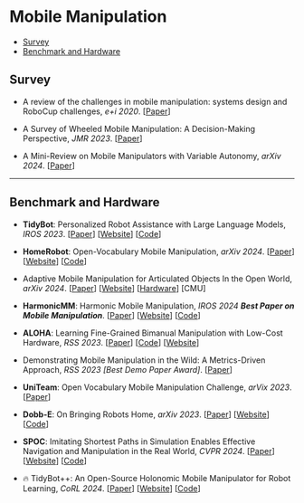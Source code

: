 # Mobile Manipulation

- [Survey](#Survey)
- [Benchmark and Hardware](#Benchmark-and-Hardware)

## Survey

- A review of the challenges in mobile manipulation: systems design and RoboCup challenges, *e+i 2020*. [[Paper](https://link.springer.com/article/10.1007/s00502-020-00823-8)]

- A Survey of Wheeled Mobile Manipulation: A Decision-Making Perspective, *JMR 2023*. [[Paper](https://par.nsf.gov/biblio/10393722-survey-wheeled-mobile-manipulation-decision-making-perspective)]
- A Mini-Review on Mobile Manipulators with Variable Autonomy, *arXiv 2024*. [[Paper](https://arxiv.org/abs/2408.10887v1)]

---

## Benchmark and Hardware

- **TidyBot**: Personalized Robot Assistance with Large Language Models, *IROS 2023*. [[Paper](https://arxiv.org/abs/2305.05658)] [[Website](https://tidybot.cs.princeton.edu/)] [[Code](https://github.com/jimmyyhwu/tidybot)]

- **HomeRobot**: Open-Vocabulary Mobile Manipulation, *arXiv 2024*. [[Paper](https://arxiv.org/abs/2306.11565)] [[Website](https://ovmm.github.io/)] [[Code](https://github.com/facebookresearch/home-robot)]
- Adaptive Mobile Manipulation for Articulated Objects In the Open World, *arXiv 2024*. [[Paper](https://arxiv.org/abs/2401.14403)] [[Website](https://open-world-mobilemanip.github.io/)] [[Hardware](https://docs.google.com/document/d/1K-kaQOZlZo8KfSAbSQ2UT9FPeuhHLlUQbBx5N5LfN8Y/edit?tab=t.0)] [CMU]
- **HarmonicMM**: Harmonic Mobile Manipulation, *IROS 2024 **Best Paper on Mobile Manipulation***. [[Paper](https://arxiv.org/abs/2312.06639)] [[Website](https://rchalyang.github.io/HarmonicMM/)] [[Code](https://github.com/RchalYang/harmonic_mobile_manipulation)]
- **ALOHA**: Learning Fine-Grained Bimanual Manipulation with Low-Cost Hardware, *RSS 2023*. [[Paper](https://arxiv.org/abs/2304.13705)] [[Code](https://github.com/tonyzhaozh/aloha)] [[Website](https://tonyzhaozh.github.io/aloha/)]
- Demonstrating Mobile Manipulation in the Wild: A Metrics-Driven Approach, *RSS 2023 [Best Demo Paper Award]*. [[Paper](https://arxiv.org/abs/2401.01474)]
- **UniTeam**: Open Vocabulary Mobile Manipulation Challenge, *arVix 2023*. [[Paper](https://arxiv.org/abs/2312.08611)]
- **Dobb-E**: On Bringing Robots Home, *arXiv 2023*. [[Paper](https://arxiv.org/abs/2311.16098)] [[Website](https://dobb-e.com/)] [[Code](https://github.com/notmahi/dobb-e)]
- **SPOC**: Imitating Shortest Paths in Simulation Enables Effective Navigation and Manipulation in the Real World, *CVPR 2024*. [[Paper](https://arxiv.org/abs/2312.02976)] [[Website](https://spoc-robot.github.io/)] [[Code](https://github.com/allenai/spoc-robot-training)]
- :fire: TidyBot++: An Open-Source Holonomic Mobile Manipulator for Robot Learning, *CoRL 2024*. [[Paper](https://arxiv.org/abs/2412.10447)] [[Website](https://tidybot2.github.io/)] [[Code](https://github.com/jimmyyhwu/tidybot2)]
